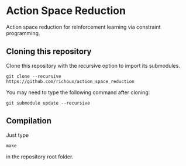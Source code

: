 # Action Space Reduction
Action space reduction for reinforcement learning via constraint programming.

## Cloning this repository

Clone this repository with the recursive option to import its submodules.
```shell
git clone --recursive https://github.com/richoux/action_space_reduction
```

You may need to type the following command after cloning:
```shell
git submodule update --recursive
```

## Compilation

Just type
```shell
make
```
in the repository root folder.
